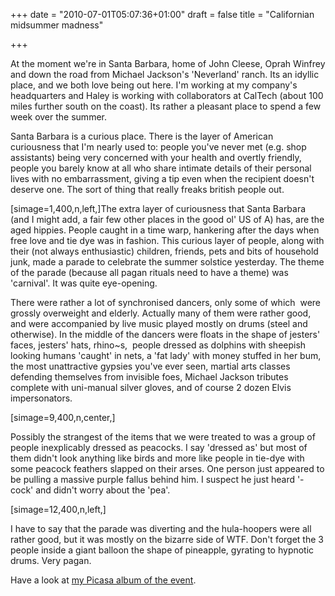 +++
date = "2010-07-01T05:07:36+01:00"
draft = false
title = "Californian midsummer madness"

+++

<p>At the moment we're in Santa Barbara, home of John Cleese, Oprah Winfrey and down the road from Michael Jackson's 'Neverland' ranch. Its an idyllic place, and we both love being out here. I'm working at my company's headquarters and Haley is working with collaborators at CalTech (about 100 miles further south on the coast). Its rather a pleasant place to spend a few week over the summer.</p>

<p>Santa Barbara is a curious place. There is the layer of American curiousness that I'm nearly used to: people you've never met (e.g. shop assistants) being very concerned with your health and overtly friendly, people you barely know at all who share intimate details of their personal lives with no embarrassment, giving a tip even when the recipient doesn't deserve one. The sort of thing that really freaks british people out.</p>

<p>[simage=1,400,n,left,]The extra layer of curiousness that Santa Barbara (and I might add, a fair few other places in the good ol' US of A) has, are the aged hippies. People caught in a time warp, hankering after the days when free love and tie dye was in fashion. This curious layer of people, along with their (not always enthusiastic) children, friends, pets and bits of household junk, made a parade to celebrate the summer solstice yesterday. The theme of the parade (because all pagan rituals need to have a theme) was 'carnival'. It was quite eye-opening.</p>

<p>There were rather a lot of synchronised dancers, only some of which &#160;were grossly overweight and elderly. Actually many of them were rather good, and were accompanied by live music played mostly on drums (steel and otherwise). In the middle of the dancers were floats in the shape of jesters' faces, jesters' hats, rhino~s, &#160;people dressed as dolphins with sheepish looking humans 'caught' in nets, a 'fat lady' with money stuffed in her bum, the most unattractive gypsies you've ever seen, martial arts classes defending themselves from invisible foes, Michael Jackson tributes complete with uni-manual silver gloves, and of course 2 dozen Elvis impersonators.</p>

<p>[simage=9,400,n,center,]</p>

<p>Possibly the strangest of the items that we were treated to was a group of people inexplicably dressed as peacocks. I say 'dressed as' but most of them didn't look anything like birds and more like people in tie-dye with some peacock feathers slapped on their arses. One person just appeared to be pulling a massive purple fallus behind him. I suspect he just heard '-cock' and didn't worry about the 'pea'.</p>

<p>[simage=12,400,n,left,]</p>

<p>I have to say that the parade was diverting and the hula-hoopers were all rather good, but it was mostly on the bizarre side of WTF. Don't forget the 3 people inside a giant balloon the shape of pineapple, gyrating to hypnotic drums. Very pagan.</p>

<p>Have a look at <a href="http://picasaweb.google.com/zemogle/SantaBarbaraSolsticeParade2010?feat=directlink">my Picasa album of the event</a>.</p>